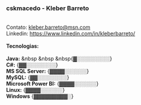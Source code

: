 ### cskmacedo - Kleber Barreto

<br>Contato: kleber.barreto@msn.com
<br>Linkedin: https://www.linkedin.com/in/kleberbarreto/
<br>
<br><b>Tecnologias:</b>
<br>
<br><b>Java:</b>                &nbsp &nbsp &nbsp{▓░░░░░░░░░}
<br><b>C#:</b>                  {▓▓░░░░░░░░}
<br><b>MS SQL Server:</b>       {▓▓▓▓░░░░░░}
<br><b>MySQL:</b>               {▓▓░░░░░░░░}
<br><b>Microsoft Power BI:</b>  {▓▓▓▓░░░░░░}
<br><b>Linux:</b>               {▓▓▓▓░░░░░░}
<br><b>Windows</b>              {▓▓▓▓▓▓▓▓▓░}
<br> 

<!--
**kbmbarreto/kbmbarreto** is a ✨ _special_ ✨ repository because its `README.md` (this file) appears on your GitHub profile.
👋 ⚡

Here are some ideas to get you started:

- 🔭 I’m currently working on ...
- 🌱 I’m currently learning ...
- 👯 I’m looking to collaborate on ...
- 🤔 I’m looking for help with ...
- 💬 Ask me about ...
- 📫 How to reach me: ...
- 😄 Pronouns: ...
- ⚡ Fun fact: ...
-->
